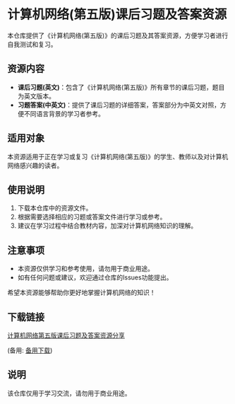 # 计算机网络(第五版)课后习题及答案资源

本仓库提供了《计算机网络(第五版)》的课后习题及其答案资源，方便学习者进行自我测试和复习。

## 资源内容

- **课后习题(英文)**：包含了《计算机网络(第五版)》所有章节的课后习题，题目为英文版本。
- **习题答案(中英文)**：提供了课后习题的详细答案，答案部分为中英文对照，方便不同语言背景的学习者参考。

## 适用对象

本资源适用于正在学习或复习《计算机网络(第五版)》的学生、教师以及对计算机网络感兴趣的读者。

## 使用说明

1. 下载本仓库中的资源文件。
2. 根据需要选择相应的习题或答案文件进行学习或参考。
3. 建议在学习过程中结合教材内容，加深对计算机网络知识的理解。

## 注意事项

- 本资源仅供学习和参考使用，请勿用于商业用途。
- 如有任何问题或建议，欢迎通过仓库的Issues功能提出。

希望本资源能够帮助你更好地掌握计算机网络的知识！

## 下载链接
[计算机网络第五版课后习题及答案资源分享](https://pan.quark.cn/s/ca6e551b3145) 

(备用: [备用下载](https://pan.baidu.com/s/1AsTMgWFRMA9J0nOB16cg5w?pwd=1234))

## 说明

该仓库仅用于学习交流，请勿用于商业用途。
